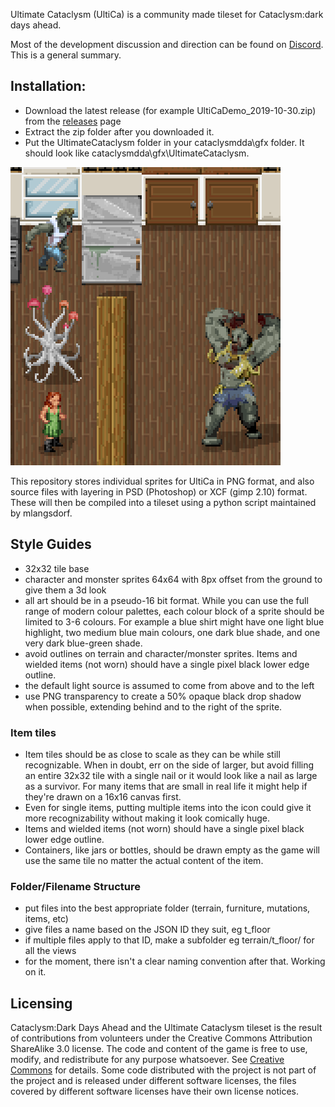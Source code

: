 Ultimate Cataclysm (UltiCa) is a community made tileset for Cataclysm:dark days ahead.

Most of the development discussion and direction can be found on [Discord](https://discord.gg/kAXNZuy). This is a general summary.

## Installation:
- Download the latest release (for example UltiCaDemo_2019-10-30.zip) from the [releases](https://github.com/I-am-Erk/CDDA-Tilesets/releases) page
- Extract the zip folder after you downloaded it.
- Put the UltimateCataclysm folder in your cataclysmdda\gfx folder. It should look like cataclysmdda\gfx\UltimateCataclysm.

![Current screenshot](./Ultimate_Cataclysm/screenshots/example_8oct2019.png)

This repository stores individual sprites for UltiCa in PNG format, and also source files with layering in PSD (Photoshop) or XCF (gimp 2.10) format. These will then be compiled into a tileset using a python script maintained by mlangsdorf.

## Style Guides
- 32x32 tile base
- character and monster sprites 64x64 with 8px offset from the ground to give them a 3d look
- all art should be in a pseudo-16 bit format. While you can use the full range of modern colour palettes, each colour block of a sprite should be limited to 3-6 colours. For example a blue shirt might have one light blue highlight, two medium blue main colours, one dark blue shade, and one very dark blue-green shade.
- avoid outlines on terrain and character/monster sprites. Items and wielded items (not worn) should have a single pixel black lower edge outline.
- the default light source is assumed to come from above and to the left
- use PNG transparency to create a 50% opaque black drop shadow when possible, extending behind and to the right of the sprite.

### Item tiles
- Item tiles should be as close to scale as they can be while still recognizable. When in doubt, err on the side of larger, but avoid filling an entire 32x32 tile with a single nail or it would look like a nail as large as a survivor. For many items that are small in real life it might help if they're drawn on a 16x16 canvas first.
- Even for single items, putting multiple items into the icon could give it more recognizability without making it look comically huge.
- Items and wielded items (not worn) should have a single pixel black lower edge outline.
- Containers, like jars or bottles, should be drawn empty as the game will use the same tile no matter the actual content of the item.

### Folder/Filename Structure
- put files into the best appropriate folder (terrain, furniture, mutations, items, etc)
- give files a name based on the JSON ID they suit, eg t_floor
- if multiple files apply to that ID, make a subfolder eg terrain/t_floor/ for all the views
- for the moment, there isn't a clear naming convention after that. Working on it.

## Licensing
Cataclysm:Dark Days Ahead and the Ultimate Cataclysm tileset is the result of contributions from volunteers under the Creative Commons Attribution ShareAlike 3.0 license. The code and content of the game is free to use, modify, and redistribute for any purpose whatsoever. See [Creative Commons](http://creativecommons.org/licenses/by-sa/3.0/) for details. Some code distributed with the project is not part of the project and is released under different software licenses, the files covered by different software licenses have their own license notices.
